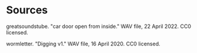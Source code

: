 # Sources
greatsoundstube. "car door open from inside." WAV file, 22 April 2022. CC0 licensed.

wormletter. "Digging v1." WAV file, 16 April 2020. CC0 licensed.
